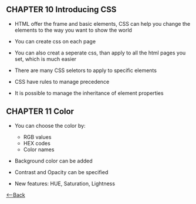 ## CHAPTER 10 Introducing CSS

* HTML offer the frame and basic elements, CSS can help you change the elements to the way you want to show the world

* You can create css on each page

* You can also creat a seperate css, than apply to all the html pages you set, which is much easier

* There are many CSS seletors to apply to specific elements

* CSS have rules to manage precedence

* It is possible to manage the inheritance of element properties

## CHAPTER 11 Color

* You can choose the color by:
  * RGB values
  * HEX codes
  * Color names

* Background color can be added

* Contrast and Opacity can be specified

* New features: HUE, Saturation, Lightness



[<--Back](README.md)